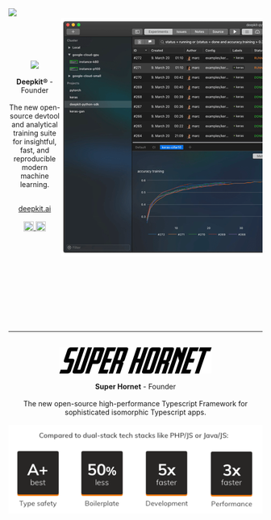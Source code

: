 
  <img src="https://www.google-analytics.com/collect?v=1&aip=1&t=pageview&_s=1&ds=github&dr=https:%2F%2Fgithub.com%2Fmarcj&dl=https:%2F%2Fgithub.com%2Fmarcj&_u=MAC~&cid=5792dfd7-8dc4-476b-af31-da2fdb9f93d2&tid=UA-39589095-1" />
  
<div align="center">
  
<img src="https://raw.githubusercontent.com/marcj/marcj/master/deepkit-screen-cut.png" align="right" />
  
<br/>
<br/>
<br/>
<br/>
<br/>
<a href="https://deepkit.ai">
<img src="https://raw.githubusercontent.com/deepkit/deepkit/master/assets/logo-white.png"/>
</a>

**Deepkit®** - Founder
<br/>
<br/>
The new open-source devtool and analytical training suite for insightful, fast, and reproducible modern machine learning.
<br/>
<br/>

<a href="https://deepkit.ai">deepkit.ai</a> 
<br/>
<br/>
<a href="https://github.com/deepkit/deepkit">
  <img valign="text-bottom" src="https://raw.githubusercontent.com/simple-icons/simple-icons/develop/icons/github.svg" width=20 height=20 />
</a>
<a href="https://twitter.com/deepkitai">
  <img valign="text-bottom" src="https://raw.githubusercontent.com/simple-icons/simple-icons/develop/icons/twitter.svg" width=20 height=20 />
</a>

<br/>
<br/>
<br/>
<br/>
<br/>
<br/>
<br/>
<br/>
<br/>
<br/>

<hr/>
<br/>

<img src="https://raw.githubusercontent.com/marcj/marcj/master/SUPERHORNET.svg" />

**Super Hornet** - Founder
<br/>
<br/>
The new open-source high-performance Typescript Framework for sophisticated isomorphic Typescript apps.
<br/>
<br/>
<img src="https://raw.githubusercontent.com/marcj/marcj/master/super-hornet-points.png" />

</div>
